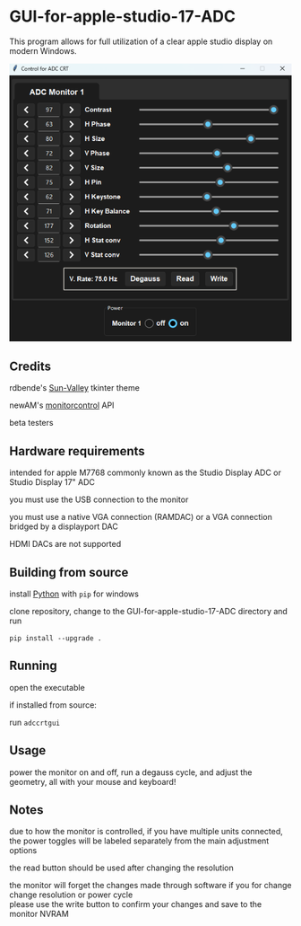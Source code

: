 # GUI-for-apple-studio-17-ADC
This program allows for full utilization of a clear apple studio display on modern Windows.

<div align="center">
  
![Screenshot of DDC GUI](assets/screenshot.png)

</div>

## Credits
rdbende's [Sun-Valley](https://github.com/rdbende/Sun-Valley-ttk-theme) tkinter theme

newAM's [monitorcontrol](https://github.com/newAM/monitorcontrol) API

beta testers

## Hardware requirements

intended for apple M7768 commonly known as the Studio Display ADC or Studio Display 17" ADC 

you must use the USB connection to the monitor

you must use a native VGA connection (RAMDAC) or a VGA connection bridged by a displayport DAC

HDMI DACs are not supported

## Building from source
install [Python](https://www.python.org/downloads/windows/) with `pip` for windows 

clone repository, change to the GUI-for-apple-studio-17-ADC directory and run

```
pip install --upgrade .
```

## Running
open the executable 

if installed from source:

run `adccrtgui`

## Usage
power the monitor on and off, run a degauss cycle, and adjust the geometry, all with your mouse and keyboard!

## Notes
due to how the monitor is controlled, if you have multiple units connected, the power toggles will be labeled separately from the main adjustment options

the read button should be used after changing the resolution

the monitor will forget the changes made through software if you for change change resolution or power cycle
<br/>
please use the write button to confirm your changes and save to the monitor NVRAM
